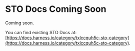 # STO Docs Coming Soon

Coming soon.

You can find existing STO Docs at: [https://docs.harness.io/category/txlccquh5c-sto-category](https://docs.harness.io/category/txlccquh5c-sto-category).
